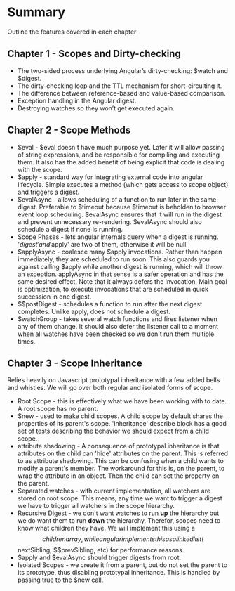# Summary

Outline the features covered in each chapter

## Chapter 1 - Scopes and Dirty-checking

* The two-sided process underlying Angular’s dirty-checking: $watch and $digest.
* The dirty-checking loop and the TTL mechanism for short-circuiting it.
* The difference between reference-based and value-based comparison.
* Exception handling in the Angular digest.
* Destroying watches so they won’t get executed again.

## Chapter 2 - Scope Methods

* $eval - $eval doesn't have much purpose yet. Later it will allow passing of string expressions, and be responsible for compiling and executing them. It also has the added benefit of being explicit that code is dealing with the scope.
* $apply - standard way for integrating external code into angular lifecycle. Simple executes a method (which gets access to scope object) and triggers a digest.
* $evalAsync - allows scheduling of a function to run later in the same digest. Preferable to $timeout because $timeout is beholden to browser event loop scheduling. $evalAsync ensures that it will run in the digest and prevent unnecessary re-rendering. $evalAsync should also schedule a digest if none is running.
* Scope Phases - lets angular internals query when a digest is running. '$digest' and '$apply' are two of them, otherwise it will be null.
* $applyAsync - coalesce many $apply invocations. Rather than happen immediately, they are scheduled to run soon. This also guards you against calling $apply while another digest is running, which will throw an exception. applyAsync in that sense is a safer operation and has the same desired effect. Note that it always defers the invocation. Main goal is optimization, to execute invocations that are scheduled in quick succession in one digest.
* $$postDigest - schedules a function to run after the next digest completes. Unlike apply, does not schedule a digest.
* $watchGroup - takes several watch functions and fires listener when any of them change. It should also defer the listener call to a moment when all watches have been checked so we don't run them multiple times.

## Chapter 3 - Scope Inheritance

Relies heavily on Javascript prototypal inheritance with a few added bells and whistles. We will go over both regular and isolated forms of scope. 

* Root Scope - this is effectively what we have been working with to date. A root scope has no parent. 
* $new - used to make child scopes. A child scope by default shares the properties of its parent's scope. 'inheritance' describe block has a good set of tests describing the behavior we should expect from a child scope. 
* attribute shadowing - A consequence of prototypal inheritance is that attributes on the child can 'hide' attributes on the parent. This is referred to as attribute shadowing. This can be confusing when a child wants to modify a parent's member. The workaround for this is, on the parent, to wrap the attribute in an object. Then the child can set the property on the parent.
* Separated watches - with current implementation, all watchers are stored on root scope. This means, any time we want to trigger a digest we have to trigger all watchers in the scope hierarchy. 
* Recursive Digest - we don't want watches to run **up** the hierarchy but we do want them to run **down** the hierarchy. Therefor, scopes need to know what children they have. We will implement this using a $$children array, while angular implements this as a linked list ($$nextSibling, $$prevSibling, etc) for performance reasons. 
* $apply and $evalAsync should trigger digests from root. 
* Isolated Scopes - we create it from a parent, but do not set the parent to its prototype, thus disabling prototypal inheritance. This is handled by passing true to the $new call. 